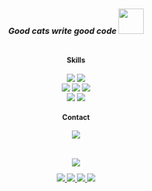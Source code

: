 # <h3 align="center"><i>Good cats write good code <img src="https://media.giphy.com/media/5aYfJYohCSeYgtVlUj/giphy.gif?cid=ecf05e47csb4o1l0b74cxr86dlli8f5t01y0j6p3ehshk776&rid=giphy.gif&ct=s" width="50"></i></h3>

# <h4 align="center">Skills</h4>

<p align="center">
    <img src="https://img.shields.io/badge/Python-0c1014?style=for-the-badge&logo=python&logoColor=2aa889">
    <img src="https://img.shields.io/badge/Flask-0c1014?style=for-the-badge&logo=flask&logoColor=2aa889">
    <br>
    <img src="https://img.shields.io/badge/SQLite-0c1014?style=for-the-badge&logo=sqlite&logoColor=2aa889">
    <img src="https://img.shields.io/badge/PostgreSQL-0c1014?style=for-the-badge&logo=postgresql&logoColor=2aa889">
    <img src="https://img.shields.io/badge/MySQL-0c1014?style=for-the-badge&logo=mysql&logoColor=2aa889">
    <br>
    <img src="https://img.shields.io/badge/NGINX-0c1014?style=for-the-badge&logo=nginx&logoColor=2aa889">
    <img src="https://img.shields.io/badge/DOCKER-0c1014?style=for-the-badge&logo=docker&logoColor=2aa889">
</p>

<h4 align="center" >Contact</h4>
<p align="center">
    <a href="https://t.me/JayseSs">
        <img src="https://img.shields.io/badge/Telegram-0c1014?style=for-the-badge&logo=telegram&logoColor=2aa889">
    </a>
</p>

# 
<p align="center">
    <a href="https://github.com/JaysesS">
        <img src="https://github-readme-stats.vercel.app/api?username=JaysesS&show_icons=true&theme=gotham">
    </a>
</p>

<!-- ![GitHub stats](https://github-readme-stats.vercel.app/api?username=JaysesS&show_icons=true&theme=gotham) -->
<p align="center">
    <a href="https://github.com/JaysesS/deploy_skeleton">
        <img src="https://github-readme-stats.vercel.app/api/pin/?username=JaysesS&repo=deploy_skeleton&show_icons=true&theme=gotham">
    </a>
    <a href="https://github.com/JaysesS/thesis_project">
        <img src="https://github-readme-stats.vercel.app/api/pin/?username=JaysesS&repo=thesis_project&show_icons=true&theme=gotham">
    </a>
    <a href="https://github.com/JaysesS/ctf_writeups">
        <img src="https://github-readme-stats.vercel.app/api/pin/?username=JaysesS&repo=ctf_writeups&show_icons=true&theme=gotham">
    </a>
    <a href="https://github.com/JaysesS/4hsl33p_borda">
        <img src="https://github-readme-stats.vercel.app/api/pin/?username=JaysesS&repo=4hsl33p_borda&show_icons=true&theme=gotham">
    </a>
 </p>

